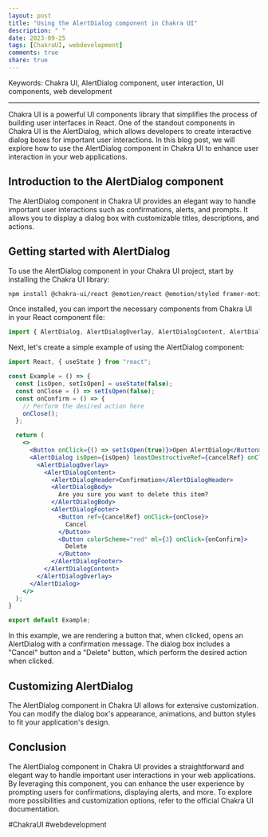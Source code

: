 ```yaml
---
layout: post
title: "Using the AlertDialog component in Chakra UI"
description: " "
date: 2023-09-25
tags: [ChakraUI, webdevelopment]
comments: true
share: true
---
```


Keywords: Chakra UI, AlertDialog component, user interaction, UI components, web development

---

Chakra UI is a powerful UI components library that simplifies the process of building user interfaces in React. One of the standout components in Chakra UI is the AlertDialog, which allows developers to create interactive dialog boxes for important user interactions. In this blog post, we will explore how to use the AlertDialog component in Chakra UI to enhance user interaction in your web applications.

## Introduction to the AlertDialog component

The AlertDialog component in Chakra UI provides an elegant way to handle important user interactions such as confirmations, alerts, and prompts. It allows you to display a dialog box with customizable titles, descriptions, and actions.

## Getting started with AlertDialog

To use the AlertDialog component in your Chakra UI project, start by installing the Chakra UI library:
```bash
npm install @chakra-ui/react @emotion/react @emotion/styled framer-motion
```

Once installed, you can import the necessary components from Chakra UI in your React component file:
```jsx
import { AlertDialog, AlertDialogOverlay, AlertDialogContent, AlertDialogHeader, AlertDialogBody, AlertDialogFooter, Button } from "@chakra-ui/react";
```

Next, let's create a simple example of using the AlertDialog component:
```jsx
import React, { useState } from "react";

const Example = () => {
  const [isOpen, setIsOpen] = useState(false);
  const onClose = () => setIsOpen(false);
  const onConfirm = () => {
    // Perform the desired action here
    onClose();
  };

  return (
    <>
      <Button onClick={() => setIsOpen(true)}>Open AlertDialog</Button>
      <AlertDialog isOpen={isOpen} leastDestructiveRef={cancelRef} onClose={onClose}>
        <AlertDialogOverlay>
          <AlertDialogContent>
            <AlertDialogHeader>Confirmation</AlertDialogHeader>
            <AlertDialogBody>
              Are you sure you want to delete this item?
            </AlertDialogBody>
            <AlertDialogFooter>
              <Button ref={cancelRef} onClick={onClose}>
                Cancel
              </Button>
              <Button colorScheme="red" ml={3} onClick={onConfirm}>
                Delete
              </Button>
            </AlertDialogFooter>
          </AlertDialogContent>
        </AlertDialogOverlay>
      </AlertDialog>
    </>
  );
}

export default Example;
```

In this example, we are rendering a button that, when clicked, opens an AlertDialog with a confirmation message. The dialog box includes a "Cancel" button and a "Delete" button, which perform the desired action when clicked.

## Customizing AlertDialog

The AlertDialog component in Chakra UI allows for extensive customization. You can modify the dialog box's appearance, animations, and button styles to fit your application's design.

## Conclusion

The AlertDialog component in Chakra UI provides a straightforward and elegant way to handle important user interactions in your web applications. By leveraging this component, you can enhance the user experience by prompting users for confirmations, displaying alerts, and more. To explore more possibilities and customization options, refer to the official Chakra UI documentation.

#ChakraUI #webdevelopment